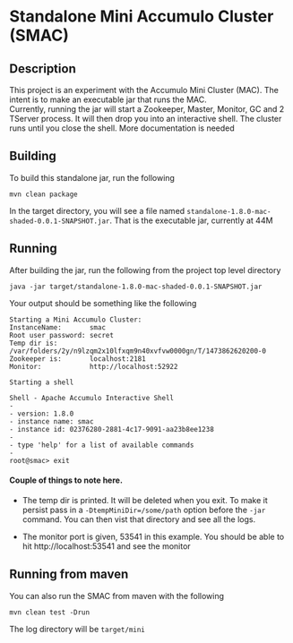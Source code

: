 # Standalone Mini Accumulo Cluster (SMAC)

## Description

This project is an experiment with the Accumulo Mini Cluster (MAC).  The intent is to make an executable jar that runs the MAC.  
Currently, running the jar will start a Zookeeper, Master, Monitor, GC and 2 TServer process.  It will then drop you into
an interactive shell.  The cluster runs until you close the shell.  More documentation is needed

## Building

To build this standalone jar, run the following

    mvn clean package
    
In the target directory, you will see a file named `standalone-1.8.0-mac-shaded-0.0.1-SNAPSHOT.jar`.  That is the 
executable jar, currently at 44M

## Running

After building the jar, run the following from the project top level directory

    java -jar target/standalone-1.8.0-mac-shaded-0.0.1-SNAPSHOT.jar
  
Your output should be something like the following


    Starting a Mini Accumulo Cluster:
    InstanceName:       smac
    Root user password: secret
    Temp dir is:        /var/folders/2y/n9lzqm2x10lfxqm9n40xvfvw0000gn/T/1473862620200-0
    Zookeeper is:       localhost:2181
    Monitor:            http://localhost:52922

    Starting a shell
    
    Shell - Apache Accumulo Interactive Shell
    - 
    - version: 1.8.0
    - instance name: smac
    - instance id: 02376280-2881-4c17-9091-aa23b8ee1238
    - 
    - type 'help' for a list of available commands
    - 
    root@smac> exit

#### Couple of things to note here.  
- The temp dir is printed.  It will be deleted when you exit.  To make it persist
pass in a `-DtempMiniDir=/some/path` option before the `-jar` command.  You can then vist that directory and
see all the logs.

- The monitor port is given, 53541 in this example.  You should be able to hit http://localhost:53541 and see the
monitor

## Running from maven

You can also run the SMAC from maven with the following

    mvn clean test -Drun
    
The log directory will be `target/mini`

